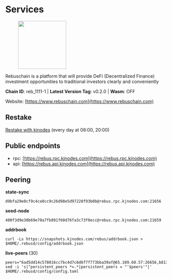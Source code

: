 # Services

<figure><img src="https://raw.githubusercontent.com/kj89/testnet_manuals/main/pingpub/logos/rebus.png" width="150" alt=""><figcaption></figcaption></figure>

Rebuschain is a platform that will provide DeFi (Decentralized Finance)  investment opportunities to traditional investors clearly and conveniently

**Chain ID**: reb_1111-1 | **Latest Version Tag**: v0.2.0 | **Wasm**: OFF

Website: [https://www.rebuschain.com](https://www.rebuschain.com)

## Restake

[Restake with kjnodes](https://restake.app/rebus/rebusvaloper1vndzy8y55ylgpmmsc34uy8rm6kqlml6ffs9lrv) (every day at 08:00, 20:00)
## Public endpoints

* rpc: [https://rebus.rpc.kjnodes.com](https://rebus.rpc.kjnodes.com)
* api: [https://rebus.api.kjnodes.com](https://rebus.api.kjnodes.com)

## Peering

**state-sync**

```
d9bfa29e0cf9c4ce0cc9c26d98e5d97228f93b0b@rebus.rpc.kjnodes.com:21656
```

**seed-node**

```
400f3d9e30b69e78a7fb891f60d76fa3c73f0ecc@rebus.rpc.kjnodes.com:21659
```

**addrbook**
```
curl -Ls https://snapshots.kjnodes.com/rebus/addrbook.json > $HOME/.rebusd/config/addrbook.json
```

**live-peers** (30)
```
peers="6ad5dd14c578016cc7bc4d7c6d6f7f773bba39af@65.109.60.57:26656,b8137c688096d1abcf56942d335d061f212e6629@62.212.65.138:34656,0fedf7695d9e2721663c1d573d6d81a14c21533e@65.21.90.137:12856,5f29f14fe3dd7e1d86caa4d344e67ee81c32255f@65.109.37.228:26656,f546370843f92e2415524a7b18f9cd528e2fd706@65.109.55.186:26656,1fcb45323f9045707c0c344a60d7cb906008cfaf@65.109.80.176:26656,256d9790bf186f5a275790f7fe01e1b8800dcaaf@65.21.88.78:26656,641b33b0e909630868133820605edf2b4ba4969a@65.109.49.109:26656,dda7abe32cc84a722cf6b1d2ee3b61ebe7ad71df@135.181.212.183:21656,304ff8e051b2fbd038771142b69ac915c14c0819@78.46.78.83:26656,404ae118865c1485f7859fa2c7cc2e3b8c402a14@51.75.135.34:26656,bb2a7dc81b9bd0e017409a2bbb71b12bb899e743@178.63.22.117:26656,b1b08fe470551dca6d6631fb1bfabb814f6c1aec@54.37.129.164:54556,ce38728ac38ebbb4a72d496d42f8e9030af441d7@162.19.137.25:26656,235a2754b94c86a85ba645119151ee55d6971554@213.239.216.252:26656,2f6b34ad97c4827dace87436f0299cf89fe0c056@136.243.95.80:46656,1fe32d8f09b8715b1e626da17b3ecfe26623b371@176.9.22.117:27656,5a13200e67f6cb5385d9d8f8c68a7b5e62f8cd54@188.34.176.96:26656,b1dcbb37514fbe215be54079e71aa39dac7fd0ae@64.5.123.203:26656,4a4d2e7070e05ad6c13628d2f191d96172659452@65.109.65.210:40656,237bfc05da5f8cabee00f148995333f37186d232@164.68.121.101:26656,34e3178b6e0f25451fd690c15fc199d5a9bdfb9b@15.204.197.11:26656,07b84cf4b47a2e5ad251267716fe05bcf30330cd@65.21.170.3:29656,b570827e4397512e077028ea7121d3e19eb25bab@85.10.200.221:26656,ab6a4ae2857ac05fa8f45b03871fa3945193fc61@46.4.81.204:35656,f467e286567f94c89d39a5bcea0e1d68951299f9@146.59.81.204:34456,b8c42fcb311b47cdb8285b5697f661fbba5bf1a5@51.68.157.129:26656,3cc5fb5f6140ac4e57dfc80940c8a06daa299c89@51.77.195.46:26656,6daeb8cfea285f561e167a0d94718b61e2cf7944@5.189.187.36:21656,d9bfa29e0cf9c4ce0cc9c26d98e5d97228f93b0b@65.109.88.38:21656"
sed -i 's|^persistent_peers *=.*|persistent_peers = "'$peers'"|' $HOME/.rebusd/config/config.toml
```
